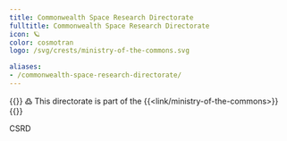 ```yaml
---
title: Commonwealth Space Research Directorate
fulltitle: Commonwealth Space Research Directorate
icon: 🪐
color: cosmotran
logo: /svg/crests/ministry-of-the-commons.svg

aliases:
- /commonwealth-space-research-directorate/
---
```

{{<note>}}
߷ This directorate is part of the {{<link/ministry-of-the-commons>}}
{{</note>}}

CSRD